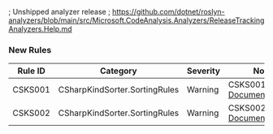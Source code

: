 ﻿; Unshipped analyzer release
; https://github.com/dotnet/roslyn-analyzers/blob/main/src/Microsoft.CodeAnalysis.Analyzers/ReleaseTrackingAnalyzers.Help.md

### New Rules

Rule ID | Category | Severity | Notes
--------|----------|----------|-------
CSKS001 | CSharpKindSorter.SortingRules | Warning | CSKS001Analyzer, [Documentation](https://github.com/jbestrom/CSharpKindSorter/Documentation/CSKS001.md)
CSKS002 | CSharpKindSorter.SortingRules | Warning | CSKS002Analyzer, [Documentation](https://github.com/jbestrom/CSharpKindSorter/Documentation/CSKS002.md)